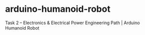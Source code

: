 # arduino-humanoid-robot
Task 2 – Electronics &amp; Electrical Power Engineering Path | Arduino Humanoid Robot
